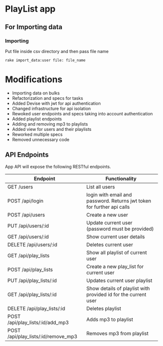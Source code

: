 # PlayList app

## For Importing data
### Importing
Put file inside csv directory and then pass file name

```
rake import_data:user file: file_name
```

# Modifications

- Importing data on bulks
- Refactorization and specs for tasks
- Added Devise with jwt for api authentication
- Changed infrastructure for api isolation
- Rewoked user endpoints and specs taking into account authentication
- Added playlist endpoints
- Adding and removing mp3 to playlists
- Added view for users and their playlists
- Reworked multiple specs
- Removed unnecessary code


## API Endpoints

App API will expose the following RESTful endpoints.

| Endpoint | Functionality |
| --- | --- |
| GET /users | List all users |
| POST /api/login | login with email and password. Returns jwt token for further api calls|
| POST /api/users | Create a new user |
| PUT /api/users/:id | Update current user (password must be provided) |
| GET /api/users/:id | Show current user details |
| DELETE /api/users/:id | Deletes current user |
| GET /api/play_lists | Show all playlist of current user|
| POST /api/play_lists | Create a new play_list for current user |
| PUT /api/play_lists/:id | Updates current user playlist |
| GET /api/play_lists/:id | Show details of playlist with provided id for the current user|
| DELETE /api/play_lists/:id | Deletes playlist |
| POST /api/play_lists/:id/add_mp3 | Adds mp3 to playlist |
| POST /api/play_lists/:id/remove_mp3 | Removes mp3 from playlist |
